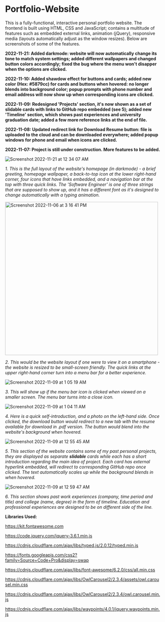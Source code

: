 # Portfolio-Website

This is a fully-functional, interactive personal portfolio website. The frontend is built using HTML, CSS and JavaScript; contains a multitude of features such as embedded external links, animation (jQuery), responsive media (layouts automatically adjust as the window resizes). Below are screenshots of some of the features.

**2022-11-21: Added darkmode: website will now automatically change its tone to match system settings; added different wallpapers and changed button colors accordingly; fixed the bug where the menu won't disapper when the options are clicked.**

**2022-11-10: Added shawdow effect for buttons and cards; added new color (Hex: #5879cc) for cards and buttons when hovered: no longer blends into background color; popup prompts with phone number and email address will now show up when corresponding icons are clicked.**

**2022-11-09: Redesigned 'Projects' section, it's now shown as a set of slidable cards with links to GitHub repo embedded (see 5); added new 'Timeline' section, which shows past experiences and university graduation date; added a few more reference links at the end of file.**

**2022-11-08: Updated redirect link for Download Resume button: file is uploaded to the cloud and can be downloaded everywhere; added popup windows for phone and email when icons are clicked.**

**2022-11-07: Project is still under construction. More features to be added.**


![Screenshot 2022-11-21 at 12 34 07 AM](https://user-images.githubusercontent.com/110600178/203003124-edc1aa20-83b7-47eb-a76f-47de6e228f1c.png)

*1. This is the full layout of the website's homepage (in darkmode) - a brief greeting, homepage wallpaper, a back-to-top icon at the lower right-hand corner, four icons that have links embedded, and a navigation bar at the top with three quick links. The 'Software Engineer' is one of three strings that are supposed to show up, and it has a different font as it's designed to change automatically with a typing animation.*


<img width="496" alt="Screenshot 2022-11-06 at 3 16 41 PM" src="https://user-images.githubusercontent.com/110600178/200200763-23021760-946e-44bf-bd2a-daaefef6c210.png">

*2. This would be the website layout if one were to view it on a smartphone - the website is resized to be small-screen friendly. The quick links at the upper right-hand corner turn into a menu bar for a better experience.*

![Screenshot 2022-11-09 at 1 05 19 AM](https://user-images.githubusercontent.com/110600178/200787856-69498ea0-e070-4048-a34b-07b4d3d95e4b.png)

*3. This will show up if the menu bar icon is clicked when viewed on a smaller screen. The menu bar turns into a close icon.*

![Screenshot 2022-11-09 at 1 04 11 AM](https://user-images.githubusercontent.com/110600178/200786753-a2b8e7ab-145c-4599-9666-ae25c35aa448.png)

*4. Here is a quick self-introduction, and a photo on the left-hand side. Once clicked, the download button would redirect to a new tab with the resume available for download in .pdf version. The button would blend into the website's background when hovered.*

![Screenshot 2022-11-09 at 12 55 45 AM](https://user-images.githubusercontent.com/110600178/200784991-13bd6184-7cac-48de-818e-3a1eaa0594c6.png)

*5. This section of the website contains some of my past personal projects, they are displayed as separate ***slidable*** cards while each has a short introduction regarding the main idea of project. Each card has external hyperlink embedded, will redirect to corresponding GitHub repo once clicked. The text automatically scales up while the background blends in when hovered.*

![Screenshot 2022-11-09 at 12 59 47 AM](https://user-images.githubusercontent.com/110600178/200786069-fe6b719d-03cc-4f0a-985e-300d794e6708.png)

*6. This section shows past work experiences (company, time period and title) and college (name, degree) in the form of timeline. Education and professional experiences are designed to be on different side of the line.*

**Libraries Used:**

https://kit.fontawesome.com

https://code.jquery.com/jquery-3.6.1.min.js

https://cdnjs.cloudflare.com/ajax/libs/typed.js/2.0.12/typed.min.js

https://fonts.googleapis.com/css2?family=Source+Code+Pro&display=swap

https://cdnjs.cloudflare.com/ajax/libs/font-awesome/6.2.0/css/all.min.css

https://cdnjs.cloudflare.com/ajax/libs/OwlCarousel2/2.3.4/assets/owl.carousel.min.css

https://cdnjs.cloudflare.com/ajax/libs/OwlCarousel2/2.3.4/owl.carousel.min.js

https://cdnjs.cloudflare.com/ajax/libs/waypoints/4.0.1/jquery.waypoints.min.js
